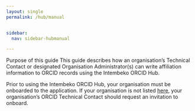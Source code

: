 ```yaml
---
layout: single
permalink: /hub/manual


sidebar:
  nav: sidebar-hubmanual

---
```




Purpose of this guide
This guide describes how an organisation’s Technical Contact or designated Organisation
Administrator(s) can write affiliation information to ORCID records using the Intembeko ORCID Hub.

Prior to using the Intembeko ORCID Hub, your organisation must be onboarded to the application. If
your organisation is not listed [here](/hub/members), your organisation’s ORCID Technical Contact
should request an invitation to onboard. 

